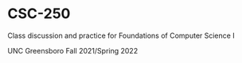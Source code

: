 # CSC-250
Class discussion and practice for Foundations of Computer Science I

UNC Greensboro
Fall 2021/Spring 2022
